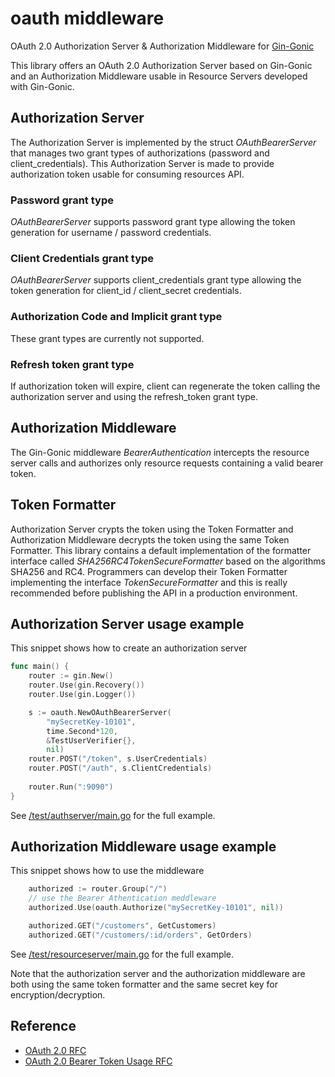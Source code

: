 # oauth middleware
OAuth 2.0 Authorization Server &amp; Authorization Middleware for [Gin-Gonic](https://github.com/gin-gonic/gin)

This library offers an OAuth 2.0 Authorization Server based on Gin-Gonic and an Authorization Middleware usable in Resource Servers developed with Gin-Gonic.

## Authorization Server
The Authorization Server is implemented by the struct _OAuthBearerServer_ that manages two grant types of authorizations (password and client_credentials). 
This Authorization Server is made to provide authorization token usable for consuming resources API. 

### Password grant type
_OAuthBearerServer_ supports password grant type allowing the token generation for username / password credentials.

### Client Credentials grant type
_OAuthBearerServer_ supports client_credentials grant type allowing the token generation for client_id / client_secret credentials.

### Authorization Code and Implicit grant type
These grant types are currently not supported.

### Refresh token grant type
If authorization token will expire, client can regenerate the token calling the authorization server and using the refresh_token grant type.

## Authorization Middleware 
The Gin-Gonic middleware _BearerAuthentication_ intercepts the resource server calls and authorizes only resource requests containing a valid bearer token.

## Token Formatter
Authorization Server crypts the token using the Token Formatter and Authorization Middleware decrypts the token using the same Token Formatter.
This library contains a default implementation of the formatter interface called _SHA256RC4TokenSecureFormatter_ based on the algorithms SHA256 and RC4.
Programmers can develop their Token Formatter implementing the interface _TokenSecureFormatter_ and this is really recommended before publishing the API in a production environment. 

## Authorization Server usage example
This snippet shows how to create an authorization server
```Go
func main() {
	router := gin.New()
	router.Use(gin.Recovery())
	router.Use(gin.Logger())

    s := oauth.NewOAuthBearerServer(
		"mySecretKey-10101",
		time.Second*120,
		&TestUserVerifier{},
		nil)
	router.POST("/token", s.UserCredentials)
	router.POST("/auth", s.ClientCredentials)
	
	router.Run(":9090")
}
```
See [/test/authserver/main.go](https://github.com/maxzerbini/oauth/blob/master/test/authserver/main.go) for the full example.

## Authorization Middleware usage example
This snippet shows how to use the middleware
```Go
    authorized := router.Group("/")
	// use the Bearer Athentication meddleware
	authorized.Use(oauth.Authorize("mySecretKey-10101", nil))

	authorized.GET("/customers", GetCustomers)
	authorized.GET("/customers/:id/orders", GetOrders)
```
See [/test/resourceserver/main.go](https://github.com/maxzerbini/oauth/blob/master/test/resourceserver/main.go) for the full example.

Note that the authorization server and the authorization middleware are both using the same token formatter and the same secret key for encryption/decryption.

## Reference
- [OAuth 2.0 RFC](https://tools.ietf.org/html/rfc6749)
- [OAuth 2.0 Bearer Token Usage RFC](https://tools.ietf.org/html/rfc6750)

